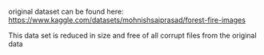 original dataset can be found here: https://www.kaggle.com/datasets/mohnishsaiprasad/forest-fire-images

This data set is reduced in size and free of all corrupt files from the original data